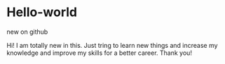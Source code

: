 # Hello-world
new on github

Hi! I am totally new in this. Just tring to learn new things and increase my knowledge and improve my skills for a better career. Thank you!
